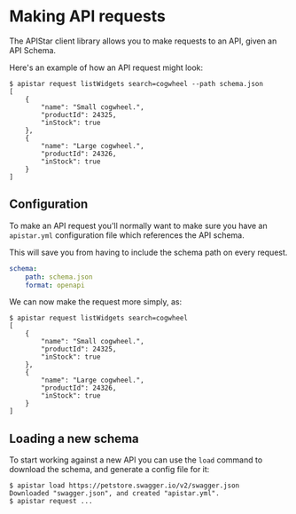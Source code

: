 # Making API requests

The APIStar client library allows you to make requests to an API, given an API Schema.

Here's an example of how an API request might look:

```shell
$ apistar request listWidgets search=cogwheel --path schema.json
[
    {
        "name": "Small cogwheel.",
        "productId": 24325,
        "inStock": true
    },
    {
        "name": "Large cogwheel.",
        "productId": 24326,
        "inStock": true
    }
]
```

## Configuration

To make an API request you'll normally want to make sure you have an
`apistar.yml` configuration file which references the API schema.

This will save you from having to include the schema path on every request.

```yaml
schema:
    path: schema.json
    format: openapi
```

We can now make the request more simply, as:

```shell
$ apistar request listWidgets search=cogwheel
[
    {
        "name": "Small cogwheel.",
        "productId": 24325,
        "inStock": true
    },
    {
        "name": "Large cogwheel.",
        "productId": 24326,
        "inStock": true
    }
]
```

## Loading a new schema

To start working against a new API you can use the `load` command to download
the schema, and generate a config file for it:

```shell
$ apistar load https://petstore.swagger.io/v2/swagger.json
Downloaded "swagger.json", and created "apistar.yml".
$ apistar request ...
```
